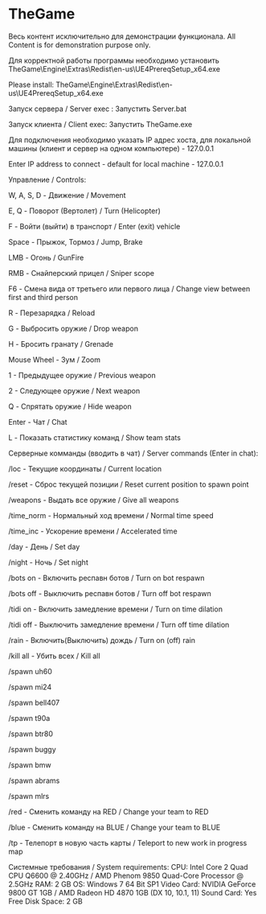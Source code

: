 ﻿# TheGame
Весь контент исключительно для демонстрации функционала.
All Content is for demonstration purpose only.

Для корректной работы программы необходимо установить TheGame\Engine\Extras\Redist\en-us\UE4PrereqSetup_x64.exe

Please install:  TheGame\Engine\Extras\Redist\en-us\UE4PrereqSetup_x64.exe

Запуск сервера / Server exec : Запустить Server.bat

Запуск клиента / Client exec: Запустить TheGame.exe

Для подключения необходимо указать IP адрес хоста, для локальной машины (клиент и сервер на одном компьютере) - 127.0.0.1

Enter IP address to connect - default for local machine - 127.0.0.1

Управление / Controls:

W, A, S, D - Движение / Movement 

E, Q - Поворот (Вертолет) / Turn (Helicopter)

F - Войти (выйти) в транспорт / Enter (exit) vehicle

Space - Прыжок, Тормоз / Jump, Brake

LMB - Огонь / GunFire

RMB - Снайперский прицел / Sniper scope

F6 - Смена вида от третьего или первого лица / Change view between first and third person

R - Перезарядка / Reload

G - Выбросить оружие / Drop weapon

H - Бросить гранату / Grenade 

Mouse Wheel - Зум / Zoom

1 - Предыдущее оружие / Previous weapon

2 - Следующее оружие / Next weapon

Q - Спрятать оружие / Hide weapon

Enter - Чат / Chat

L - Показать статистику команд / Show team stats

Серверные комманды (вводить в чат) / Server commands (Enter in chat):

/loc - Текущие координаты / Current location

/reset - Сброс текущей позиции / Reset current position to spawn point

/weapons - Выдать все оружие / Give all weapons

/time_norm - Нормальный ход времени / Normal time speed

/time_inc - Ускорение времени / Accelerated time

/day - День / Set day

/night - Ночь / Set night

/bots on - Включить респавн ботов / Turn on bot respawn

/bots off - Выключить респавн ботов / Turn off bot respawn

/tidi on - Включить замедление времени / Turn on time dilation

/tidi off - Выключить замедление времени / Turn off time dilation

/rain - Включить(Выключить) дождь / Turn on (off) rain

/kill all - Убить всех / Kill all

/spawn uh60

/spawn mi24

/spawn bell407

/spawn t90a

/spawn btr80

/spawn buggy

/spawn bmw

/spawn abrams

/spawn mlrs

/red - Сменить команду на RED / Change your team to RED

/blue - Сменить команду на BLUE / Change your team to BLUE

/tp - Телепорт в новую часть карты / Teleport to new work in progress map


Системные требования / System requirements:
CPU:			Intel Core 2 Quad CPU Q6600 @ 2.40GHz / AMD Phenom 9850 Quad-Core Processor @ 2.5GHz
RAM:			2 GB
OS:			Windows 7 64 Bit SP1
Video Card:		NVIDIA GeForce 9800 GT 1GB / AMD Radeon HD 4870 1GB (DX 10, 10.1, 11)
Sound Card:		Yes
Free Disk Space:	2 GB

